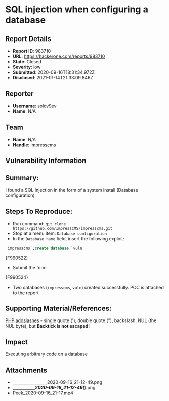 # SQL injection when configuring a database 

## Report Details
- **Report ID**: 983710
- **URL**: https://hackerone.com/reports/983710
- **State**: Closed
- **Severity**: low
- **Submitted**: 2020-09-16T18:31:34.972Z
- **Disclosed**: 2021-01-14T21:33:09.846Z

## Reporter
- **Username**: solov9ev
- **Name**: N/A

## Team
- **Name**: N/A
- **Handle**: impresscms

## Vulnerability Information
## Summary:
I found a SQL Injection in the form of a system install (Database configuration)

## Steps To Reproduce:
- Run command: `git clone https://github.com/ImpressCMS/impresscms.git`
- Stop at a menu item: `Database configuration`
- In the `Database name` field, insert the following exploit:


```sql
 impresscms`;create database `vuln
```

{F990522}

-  Submit the form

{F990524}

- Two databases (`impresscms`, `vuln`) created successfully. POC is attached to the report

## Supporting Material/References:
[PHP addslashes](https://www.php.net/manual/en/function.addslashes.php) - single quote ('), double quote ("), backslash, NUL (the NUL byte), but **Backtick is not escaped!**

## Impact

Executing arbitrary code on a database

## Attachments
- _________________2020-09-16_21-12-49.png
- _________________2020-09-16_21-12-49_(_____).png
- Peek_2020-09-16_21-17.mp4
